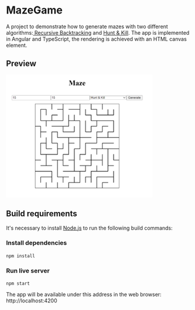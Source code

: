 # MazeGame

A project to demonstrate how to generate mazes with two different algorithms:[ Recursive Backtracking](https://weblog.jamisbuck.org/2010/12/27/maze-generation-recursive-backtracking) and [Hunt & Kill](https://weblog.jamisbuck.org/2011/1/24/maze-generation-hunt-and-kill-algorithm). The app is implemented in Angular and TypeScript, the rendering is achieved with an HTML canvas element.

## Preview

<img src="./src/assets/preview.png" width="400px" alt="Preview image of the maze game app">

## Build requirements

It's necessary to install [Node.js](https://nodejs.org/en/) to run the following build commands:

### Install dependencies

```
npm install
```

### Run live server

```
npm start
```

The app will be available under this address in the web browser: http://localhost:4200
